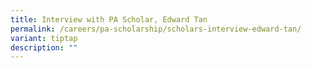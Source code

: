 ```yaml
---
title: Interview with PA Scholar, Edward Tan
permalink: /careers/pa-scholarship/scholars-interview-edward-tan/
variant: tiptap
description: ""
---
```

